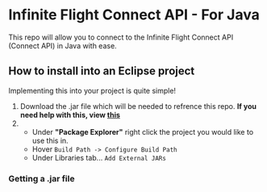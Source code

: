 # Infinite Flight Connect API - For Java
This repo will allow you to connect to the Infinite Flight Connect API (Connect API) in Java with ease.

## How to install into an Eclipse project
Implementing this into your project is quite simple!

1. Download the .jar file which will be needed to refrence this repo. **If you need help with this, view [this](#How-to-install)**
2. - Under **"Package Explorer"** right click the project you would like to use this in.
   - Hover ```Build Path -> Configure Build Path```
   - Under Libraries tab... ```Add External JARs```





### Getting a .jar file

